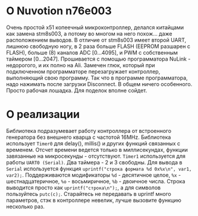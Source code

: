 # О Nuvotion n76e003

Очень простой x51 копеечный микроконтроллер, делался китайцами как замена stm8s003, а потому во многом на него похож... даже расположением выводов.
В отличие от stm8s003 имеет второй UART, лишнюю свободную ногу, в 2 раза больше FLASH (EEPROM разшарен с FLASH), больше (8) каналов ADC [0...4095], и PWM с собственным таймером [0...2047].
Прошивается с помощью программатора NuLink - недорогого, и их полно на Ali. Замечен глюк, который при подключенном программаторе перезагружает контроллер, выполняющий свою программу. Так что в программе программатора, надо нажимать после загрузки Disconnect.
В общем ничего особенного. Просто рабочая лошадка. Для поделок вполне сойдет.

# О реализации

Библиотека подразумевает работу контроллера от встроенного генератора без внешнего кварца с частотой 16MHz.
Библиотека использует `Timer0` для delay(), millis() и других функций связанных с временем. Отсчет времени ведется только в миллисекундах, функции завязанные на микросекунды - отсутствуют. `Timer1` используется для работы `UART0 (Serial)`. Два таймера - 2 и 3 свободны.
Для вывода в `Serial` используется функция `uprintf("строка формата %d 0x%x\n", var1, var2);`. Поддерживаются модификаторы `%d` - десятичное целое, `%x` - шестнадцатеричное, `%o` - восьмиричное, `%b` - двоичное числа. Строка выводится просто как `uprintf("строка\n");`, а для символов пользуйтесь `putc(c);`. Старайтесь не передавать в uprintf много параметров, стэк в контроллере невелик, лучше вызовите функцию несколько раз.
